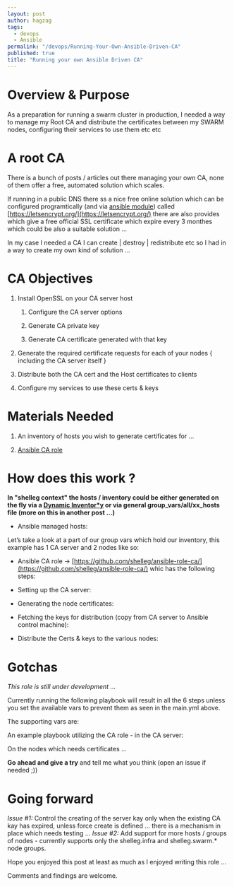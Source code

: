 ```yaml
---
layout: post
author: hagzag
tags: 
  - devops
  - Ansible
permalink: "/devops/Running-Your-Own-Ansible-Driven-CA"
published: true
title: "Running your own Ansible Driven CA"
---
```

# Overview & Purpose

As a preparation for running a swarm cluster in production, I needed a way to manage my Root CA and distribute the certificates between my SWARM nodes, configuring their services to use them etc etc

# A root CA

There is a bunch of posts / articles out there managing your own CA, none of them offer a free, automated solution which scales.

If running in a public DNS there ss a nice free online solution which can be configured programtically (and via [ansible module](https://docs.ansible.com/ansible/letsencrypt_module.html)) called [https://letsencrypt.org/](https://letsencrypt.org/) there are also provides which give a free official SSL certificate which expire every 3 monthes which could be also a suitable solution … 

In my case I needed a CA I can create | destroy | redistribute etc so I had in a way to create my own kind of solution ...

# CA Objectives

1. Install OpenSSL on your CA server host

    1. Configure the CA server options

    2. Generate CA private key

    3. Generate CA certificate generated with that key

2. Generate the required certificate requests for each of your nodes { including the CA server itself }

3. Distribute both the CA cert and the Host certificates to clients 

4. Configure my services to use these certs & keys

# Materials Needed

1. An inventory of hosts you wish to generate certificates for ...

2. [Ansible CA role](https://github.com/shelleg/ansible-role-ca/)

# How does this work ?

__In "shelleg context" the hosts / inventory could be either generated on the fly via a [Dynamic Inventor*y](http://docs.ansible.com/ansible/intro_dynamic_inventory.html) or via general group_vars/all/xx_hosts file (more on this in another post  …)__

* Ansible managed hosts:

Let’s take a look at a part of our group vars which hold our inventory, this example has 1 CA server and 2 nodes like so:

<script src="https://gist.github.com/hagzag/5727cd33f710bfbca2c3c6e5d556c8ea.js"></script>

* Ansible CA role -> [https://github.com/shelleg/ansible-role-ca/](https://github.com/shelleg/ansible-role-ca/) whic has the following steps:

<script src="https://gist.github.com/hagzag/2d38958efd4669b61f97624d54fa0078.js"></script>


* Setting up the CA server:

<script src="https://gist.github.com/hagzag/89e32ff019abb4713d8d8a5da5152ea0.js"></script>


* Generating the node certificates:

<script src="https://gist.github.com/hagzag/26f583b5fca83605417ddae2e883898b.js"></script>


* Fetching the keys for distribution (copy from CA server to Ansible control machine):

<script src="https://gist.github.com/hagzag/a7a4a1fefd45541f3c393a20ae5abc54.js"></script>


* Distribute the Certs & keys to the various nodes:

<script src="https://gist.github.com/hagzag/7beb8acef1fcbdbe90a76f058b4c647c.js"></script>


# Gotchas

*This role is still under development ...*

Currently running the following playbook will result in all the 6 steps unless you set the available vars to prevent them as seen in the main.yml above.

The supporting vars are:

<script src="https://gist.github.com/hagzag/d730405560c3d68a11810e78bcb5f684.js"></script>


An example playbook utilizing the CA role - in the CA server:

<script src="https://gist.github.com/hagzag/cfbc99b4e63a3beb90a50056ce3e2d48.js"></script>


On the nodes which needs certificates ...

<script src="https://gist.github.com/hagzag/9f55d18246c650213e8d9d6d017e2e7d.js"></script>


**Go ahead and give a try** and tell me what you think (open an issue if needed ;)) 

# Going forward

*Issue #1:* Control the creating of the server kay only when the existing CA kay has expired, unless force create is defined … there is a mechanism in place which needs testing ...
*Issue #2:* Add support for more hosts / groups of nodes - currently supports only the shelleg.infra and shelleg.swarm.* node groups.

Hope you enjoyed this post at least as much as I enjoyed writing this role …

Comments and findings are welcome.
